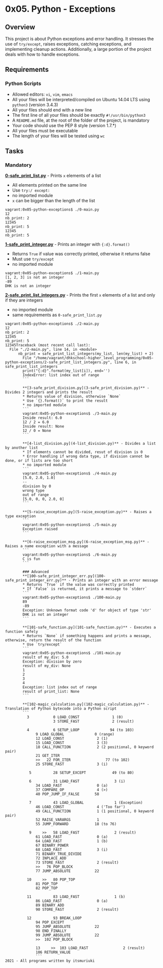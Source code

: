 # 0x05. Python - Exceptions

## Overview
This project is about Python exceptions and error handling. It stresses the use of `try/except`, raises exceptions, catching exceptions, and implementing cleanup actions. Additionally, a large portion of the project deals with how to handle exceptions.

## Requirements
### Python Scripts
* Allowed editors: `vi`, `vim`, `emacs`
* All your files will be interpreted/compiled on Ubuntu 14.04 LTS using `python3` (version 3.4.3)
* All your files should end with a new line
* The first line of all your files should be exactly `#!/usr/bin/python3`
* A `README.md` file, at the root of the folder of the project, is mandatory
* Your code should use the PEP 8 style (version 1.7.*)
* All your files must be executable
* The length of your files will be tested using `wc`

## Tasks
### Mandatory
**[0-safe_print_list.py](0-safe_print_list.py)** - Prints `x` elements of a list
* All elements printed on the same line
* Use `try:/ except:`
* no imported module
* `x` can be bigger than the length of the list
```
vagrant:0x05-python-exceptions$ ./0-main.py
12
nb_print: 2
12345
nb_print: 5
12345
nb_print: 5
```

**[1-safe_print_integer.py](1-safe_print_integer.py)** - Prints an integer with `{:d}.format()`
* Returns `True` if value was correctly printed, otherwise it returns false
* Must use `try/except`
* no imported module
```
vagrant:0x05-python-exceptions$ ./1-main.py
[1, 2, 3] is not an integer
-89
DHK is not an integer
```

**[2-safe_print_list_integers.py](2-safe_print_list_integers.py)** - Prints the first `x` elements of a list and only if they are integers
* no imported module
* same requirements as `0-safe_print_list.py`
```
vagrant:0x05-python-exceptions$ ./2-main.py
12
nb_print: 2
12345
nb_print: 5
12345Traceback (most recent call last):
  File "./2-main.py", line 14, in <module>
      nb_print = safe_print_list_integers(my_list, len(my_list) + 2)
        File "/home/vagrant/dhkschool-higher_level_programming/0x05-python-exceptions/2-safe_print_list_integers.py", line 6, in safe_print_list_integers
	    print("{:d}".format(my_list[i]), end='')
	    IndexError: list index out of range
	    ```

	    **[3-safe_print_division.py](3-safe_print_division.py)** - Divides 2 integers and prints the result
	    * Returns value of division, otherwise `None`
	    * Use `{}.format()` to print the result
	    * no imported module
	    ```
	    vagrant:0x05-python-exceptions$ ./3-main.py
	    Inside result: 6.0
	    12 / 2 = 6.0
	    Inside result: None
	    12 / 0 = None
	    ```

	    **[4-list_division.py](4-list_division.py)** - Divides a list by another list
	    * If elements cannot be divided, resut of division is 0
	    * Error handling if wrong data type, if division cannot be done, or if lists are too short
	    * no imported module
	    ```
	    vagrant:0x05-python-exceptions$ ./4-main.py
	    [5.0, 2.0, 1.0]
	    --
	    division by 0
	    wrong type
	    out of range
	    [5.0, 0, 0, 2.0, 0]
	    ```

	    **[5-raise_exception.py](5-raise_exception.py)** - Raises a type exception
	    ```
	    vagrant:0x05-python-exceptions$ ./5-main.py
	    Exception raised
	    ```

	    **[6-raise_exception_msg.py](6-raise_exception_msg.py)** - Raises a name exception with a message
	    ```
	    vagrant:0x05-python-exceptions$ ./6-main.py
	    C is fun
	    ```

	    ### Advanced
	    **[100-safe_print_integer_err.py](100-safe_print_integer_err.py)** - Prints an integer with an error message
	    * Returns `True` if the value was correctly printed
	    * If `False` is returned, it prints a message to `stderr`
	    ```
	    vagrant:0x05-python-exceptions$ ./100-main.py
	    89
	    -89
	    Exception: Unknown format code 'd' for object of type 'str'
	    DHK is not an integer
	    ```

	    **[101-safe_function.py](101-safe_function.py)** - Executes a function safely
	    * Returns `None` if something happens and prints a message, otherwise, return the result of the function
	    * Use `try/except`
	    ```
	    vagrant:0x05-python-exceptions$ ./101-main.py
	    result of my_div: 5.0
	    Exception: division by zero
	    result of my_div: None
	    1
	    2
	    3
	    4
	    Exception: list index out of range
	    result of print_list: None
	    ```

	    **[102-magic_calculation.py](102-magic_calculation.py)** - Translation of Python bytecode into a Python script
	    ```
	      3           0 LOAD_CONST               1 (0)
	            	  3 STORE_FAST               2 (result)

	      4           6 SETUP_LOOP              94 (to 103)
			  9 LOAD_GLOBAL              0 (range)
			  12 LOAD_CONST               2 (1)
			  15 LOAD_CONST               3 (3)
			  18 CALL_FUNCTION            2 (2 positional, 0 keyword pair)
			  21 GET_ITER
			  >>   22 FOR_ITER                77 (to 102)
			  25 STORE_FAST               3 (i)

	       5          28 SETUP_EXCEPT            49 (to 80)

	       6          31 LOAD_FAST                3 (i)
			  34 LOAD_FAST                0 (a)
			  37 COMPARE_OP               4 (>)
			  40 POP_JUMP_IF_FALSE       58

	       7          43 LOAD_GLOBAL              1 (Exception)
			  46 LOAD_CONST               4 ('Too far')
			  49 CALL_FUNCTION            1 (1 positional, 0 keyword pair)
			  52 RAISE_VARARGS            1
			  55 JUMP_FORWARD            18 (to 76)

	       9     >>   58 LOAD_FAST                2 (result)
			  61 LOAD_FAST                0 (a)
			  64 LOAD_FAST                1 (b)
			  67 BINARY_POWER
			  68 LOAD_FAST                3 (i)
			  71 BINARY_TRUE_DIVIDE
			  72 INPLACE_ADD
			  73 STORE_FAST               2 (result)
			  >>   76 POP_BLOCK
			  77 JUMP_ABSOLUTE           22

	      10     >>   80 POP_TOP
			  81 POP_TOP
			  82 POP_TOP

	      11          83 LOAD_FAST                1 (b)
			  86 LOAD_FAST                0 (a)
			  89 BINARY_ADD
			  90 STORE_FAST               2 (result)

	      12          93 BREAK_LOOP
			  94 POP_EXCEPT
			  95 JUMP_ABSOLUTE           22
			  98 END_FINALLY
			  99 JUMP_ABSOLUTE           22
			  >>  102 POP_BLOCK

			  13     >>  103 LOAD_FAST                2 (result)
			  106 RETURN_VALUE
			  ```
2021 - All programs written by itsmuriuki
